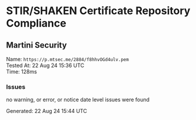 # STIR/SHAKEN Certificate Repository Compliance

## Martini Security

Name: `https://p.mtsec.me/2884/f8hhvOGd4ulv.pem`\
Tested At: 22 Aug 24 15:36 UTC\
Time: 128ms

### Issues

no warning, or error, or notice date level issues were found

Generated: 22 Aug 24 15:44 UTC